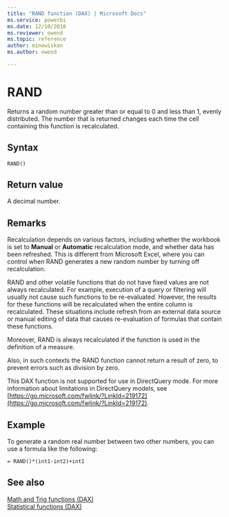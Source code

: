 ```yaml
---
title: "RAND function (DAX) | Microsoft Docs"
ms.service: powerbi 
ms.date: 12/10/2018
ms.reviewer: owend
ms.topic: reference
author: minewiskan
ms.author: owend

---
```

# RAND
Returns a random number greater than or equal to 0 and less than 1, evenly distributed. The number that is returned changes each time the cell containing this function is recalculated.  
  
## Syntax  
  
```dax
RAND()  
```
  
## Return value  
A decimal number.  
  
## Remarks  
Recalculation depends on various factors, including whether the workbook is set to **Manual** or **Automatic** recalculation mode, and whether data has been refreshed. This is different from Microsoft Excel, where you can control when RAND generates a new random number by turning off recalculation.  
  
RAND and other volatile functions that do not have fixed values are not always recalculated. For example, execution of a query or filtering will usually not cause such functions to be re-evaluated. However, the results for these functions will be recalculated when the entire column is recalculated. These situations include refresh from an external data source or manual editing of data that causes re-evaluation of formulas that contain these functions.  
  
Moreover, RAND is always recalculated if the function is used in the definition of a measure.  
  
Also, in such contexts the RAND function cannot return a result of zero, to prevent errors such as division by zero.  
  
This DAX function is not supported for use in DirectQuery mode. For more information about limitations in DirectQuery models, see  [https://go.microsoft.com/fwlink/?LinkId=219172](https://go.microsoft.com/fwlink/?LinkId=219172).  
  
## Example  
To generate a random real number between two other numbers, you can use a formula like the following:  
  
```dax
= RAND()*(int1-int2)+int1  
```
  
## See also  
[Math and Trig functions &#40;DAX&#41;](math-and-trig-functions-dax.md)  
[Statistical functions &#40;DAX&#41;](statistical-functions-dax.md)  
  

